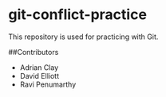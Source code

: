 # git-conflict-practice

This repository is used for practicing with Git.

##Contributors


* Adrian Clay
* David Elliott
* Ravi Penumarthy
